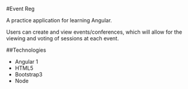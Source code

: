 #Event Reg

A practice application for learning Angular.

Users can create and view events/conferences, which will allow for the viewing and voting of sessions at each event.

##Technologies
- Angular 1
- HTML5
- Bootstrap3
- Node
